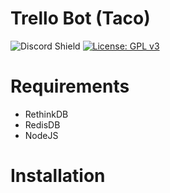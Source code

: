 # Trello Bot (Taco)

![Discord Shield](https://discordapp.com/api/guilds/617911034555924502/widget.png?style=shield) [![License: GPL v3](https://img.shields.io/badge/License-GPLv3-blue.svg)](https://www.gnu.org/licenses/gpl-3.0)

# Requirements
* RethinkDB
* RedisDB
* NodeJS

# Installation

